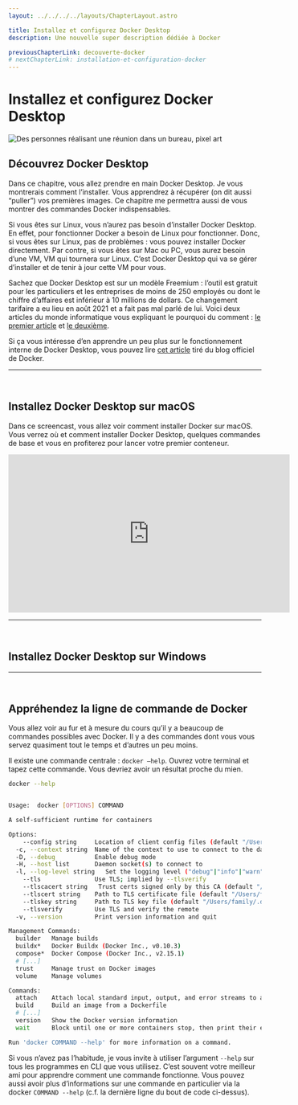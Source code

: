 ```yaml
---
layout: ../../../../layouts/ChapterLayout.astro

title: Installez et configurez Docker Desktop
description: Une nouvelle super description dédiée à Docker

previousChapterLink: decouverte-docker
# nextChapterLink: installation-et-configuration-docker
---
```


<artice>

# Installez et configurez Docker Desktop

![Des personnes réalisant une réunion dans un bureau, pixel art](/reunion-point-webp)

## Découvrez Docker Desktop

Dans ce chapitre, vous allez prendre en main Docker Desktop. Je vous montrerais comment l’installer. Vous apprendrez à récupérer (on dit aussi “puller”) vos premières images. Ce chapitre me permettra aussi de vous montrer des commandes Docker indispensables.


Si vous êtes sur Linux, vous n’aurez pas besoin d’installer Docker Desktop. En effet, pour fonctionner Docker a besoin de Linux pour fonctionner. Donc, si vous êtes sur Linux, pas de problèmes : vous pouvez installer Docker directement. Par contre, si vous êtes sur Mac ou PC, vous aurez besoin d’une VM, VM qui tournera sur Linux. C’est Docker Desktop qui va se gérer d’installer et de tenir à jour cette VM pour vous.


Sachez que Docker Desktop est sur un modèle Freemium : l’outil est gratuit pour les particuliers et les entreprises de moins de 250 employés ou dont le chiffre d’affaires est inférieur à 10 millions de dollars. Ce changement tarifaire a eu lieu en août 2021 et a fait pas mal parlé de lui. Voici deux articles du monde informatique vous expliquant le pourquoi du comment : [le premier article](https://www.lemondeinformatique.fr/actualites/lire-docker-desktop-n-est-plus-gratuit-pour-les-entreprises%C2%A0-84012.html) et [le deuxième](https://www.lemondeinformatique.fr/actualites/lire-face-a-la-gronde-docker-justifie-la-fin-de-free-teams-89884.html).


Si ça vous intéresse d’en apprendre un peu plus sur le fonctionnement interne de Docker Desktop, vous pouvez lire [cet article](https://www.docker.com/blog/the-magic-behind-the-scenes-of-docker-desktop/) tiré du blog officiel de Docker.

---

<br>


## Installez Docker Desktop sur macOS

Dans ce screencast, vous allez voir comment installer Docker sur macOS. Vous verrez où et comment installer Docker Desktop, quelques commandes de base et vous en profiterez pour lancer votre premier conteneur.


<iframe width="560" height="315" src="https://www.youtube.com/embed/ieVeY_M3I" frameborder="0"  allow="accelerometer; autoplay; encrypted-media; gyroscope; picture-in-picture" allowfullscreen></iframe>


---

<br>


## Installez Docker Desktop sur Windows


---

<br>


## Appréhendez la ligne de commande de Docker

Vous allez voir au fur et à mesure du cours qu’il y a beaucoup de commandes possibles avec Docker. Il y a des commandes dont vous vous servez quasiment tout le temps et d’autres un peu moins.

Il existe une commande centrale : `docker —help`. Ouvrez votre terminal et tapez cette commande. Vous devriez avoir un résultat proche du mien.


```bash
docker --help


Usage:  docker [OPTIONS] COMMAND

A self-sufficient runtime for containers

Options:
  	--config string  	Location of client config files (default "/Users/family/.docker")
  -c, --context string 	Name of the context to use to connect to the daemon (overrides DOCKER_HOST env var and default context set with "docker context use")
  -D, --debug          	Enable debug mode
  -H, --host list      	Daemon socket(s) to connect to
  -l, --log-level string   Set the logging level ("debug"|"info"|"warn"|"error"|"fatal") (default "info")
  	--tls            	Use TLS; implied by --tlsverify
  	--tlscacert string   Trust certs signed only by this CA (default "/Users/family/.docker/ca.pem")
  	--tlscert string 	Path to TLS certificate file (default "/Users/family/.docker/cert.pem")
  	--tlskey string  	Path to TLS key file (default "/Users/family/.docker/key.pem")
  	--tlsverify      	Use TLS and verify the remote
  -v, --version        	Print version information and quit

Management Commands:
  builder 	Manage builds
  buildx* 	Docker Buildx (Docker Inc., v0.10.3)
  compose*	Docker Compose (Docker Inc., v2.15.1)
  # [...]
  trust   	Manage trust on Docker images
  volume  	Manage volumes

Commands:
  attach  	Attach local standard input, output, and error streams to a running container
  build   	Build an image from a Dockerfile
  # [...]
  version 	Show the Docker version information
  wait    	Block until one or more containers stop, then print their exit codes

Run 'docker COMMAND --help' for more information on a command.
```


Si vous n’avez pas l’habitude, je vous invite à utiliser l’argument `--help` sur tous les programmes en CLI que vous utilisez. C’est souvent votre meilleur ami pour apprendre comment une commande fonctionne. Vous pouvez aussi avoir plus d’informations sur une commande en particulier via la docker `COMMAND --help` (c.f. la dernière ligne du bout de code ci-dessus).

</article>